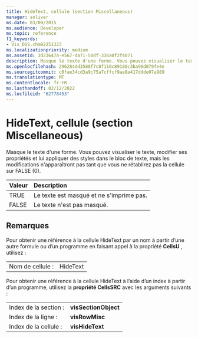```yaml
---
title: HideText, cellule (section Miscellaneous)
manager: soliver
ms.date: 03/09/2015
ms.audience: Developer
ms.topic: reference
f1_keywords:
- Vis_DSS.chm82251323
ms.localizationpriority: medium
ms.assetid: 3d23647a-e567-da71-50df-336a0f2f4071
description: Masque le texte d'une forme. Vous pouvez visualiser le texte, modifier ses propriétés et lui appliquer des styles dans le bloc de texte, mais les modifications n'apparaîtront pas tant que vous ne rétablirez pas la cellule sur FALSE (0).
ms.openlocfilehash: 296284dd3588f7c8f110c89180c3ba90d079fe4e
ms.sourcegitcommit: c0fae34cd3a9c75a7cffcf9ae8e417ddde07a989
ms.translationtype: MT
ms.contentlocale: fr-FR
ms.lasthandoff: 02/12/2022
ms.locfileid: "62778453"
---
```

# <a name="hidetext-cell-miscellaneous-section"></a>HideText, cellule (section Miscellaneous)

Masque le texte d'une forme. Vous pouvez visualiser le texte, modifier ses propriétés et lui appliquer des styles dans le bloc de texte, mais les modifications n'apparaîtront pas tant que vous ne rétablirez pas la cellule sur FALSE (0).
  
|**Valeur**|**Description**|
|:-----|:-----|
| TRUE  <br/> | Le texte est masqué et ne s'imprime pas. |
| FALSE  <br/> | Le texte n'est pas masqué. |
   
## <a name="remarks"></a>Remarques

Pour obtenir une référence à la cellule HideText par un nom à partir d’une autre formule ou d’un programme en faisant appel à la propriété **CellsU** , utilisez : 
  
|||
|:-----|:-----|
| Nom de cellule :  <br/> | HideText  <br/> |
   
Pour obtenir une référence à la cellule HideText à l’aide d’un index à partir d’un programme, utilisez la **propriété CellsSRC** avec les arguments suivants : 
  
|||
|:-----|:-----|
| Index de la section :  <br/> |**visSectionObject** <br/> |
| Index de la ligne :  <br/> |**visRowMisc** <br/> |
| Index de la cellule :  <br/> |**visHideText** <br/> |
   

